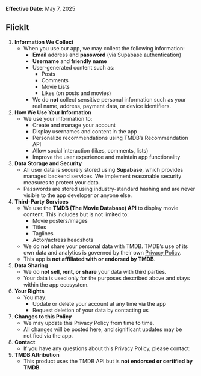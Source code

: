 **Effective Date:** May 7, 2025

## FlickIt

1. **Information We Collect**
   - When you use our app, we may collect the following information:
     - **Email** address and **password** (via Supabase authentication)
     - **Username** and **friendly name**
     - User-generated content such as:
       - Posts
       - Comments
       - Movie Lists
       - Likes (on posts and movies)
     - We do **not** collect sensitive personal information such as your real name, address, payment data, or device identifiers.
2. **How We Use Your Information**
   - We use your information to:
     - Create and manage your account
     - Display usernames and content in the app
     - Personalize recommendations using TMDB’s Recommendation API
     - Allow social interaction (likes, comments, lists)
     - Improve the user experience and maintain app functionality
4. **Data Storage and Security**
   - All user data is securely stored using **Supabase**, which provides managed backend services. We implement reasonable security measures to protect your data.
   - Passwords are stored using industry-standard hashing and are never visible to the app developer or anyone else.
6. **Third-Party Services**
   - We use the **TMDB (The Movie Database) API** to display movie content. This includes but is not limited to:
     - Movie posters/images
     - Titles
     - Taglines
     - Actor/actress headshots
   - We do **not** share your personal data with TMDB. TMDB’s use of its own data and analytics is governed by their own [Privacy Policy](https://www.themoviedb.org/privacy-policy?language=en-US).
   - This app is **not affiliated with or endorsed by TMDB**.
8. **Data Sharing**
   - We do **not sell, rent, or share** your data with third parties.
   - Your data is used only for the purposes described above and stays within the app ecosystem.
10. **Your Rights**
    - You may:
      - Update or delete your account at any time via the app
      - Request deletion of your data by contacting us
12. **Changes to this Policy**
    - We may update this Privacy Policy from time to time.
    - All changes will be posted here, and significant updates may be notified via the app.
14. **Contact**
    - If you have any questions about this Privacy Policy, please contact:
16. **TMDB Attribution**
    - This product uses the TMDB API but is **not endorsed or certified by TMDB**.
